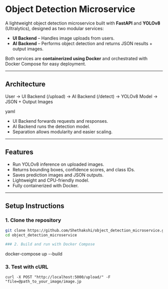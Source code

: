 # Object Detection Microservice 

A lightweight object detection microservice built with **FastAPI** and **YOLOv8** (Ultralytics), designed as two modular services:

- **UI Backend** – Handles image uploads from users.
- **AI Backend** – Performs object detection and returns JSON results + output images.

Both services are **containerized using Docker** and orchestrated with Docker Compose for easy deployment.

---

## Architecture

User → UI Backend (/upload) → AI Backend (/detect) → YOLOv8 Model → JSON + Output Images

yaml


- UI Backend forwards requests and responses.
- AI Backend runs the detection model.
- Separation allows modularity and easier scaling.

---

## Features

- Run YOLOv8 inference on uploaded images.
- Returns bounding boxes, confidence scores, and class IDs.
- Saves prediction images and JSON outputs.
- Lightweight and CPU-friendly model.
- Fully containerized with Docker.

---

## Setup Instructions

### 1. Clone the repository
```bash
git clone https://github.com/Shethakshi/object_detection_microservice.git
cd object_detection_microservice

### 2. Build and run with Docker Compose
```
docker-compose up --build

### 3. Test with cURL
```
curl -X POST "http://localhost:5000/upload/" -F "file=@path_to_your_image/image.jp
